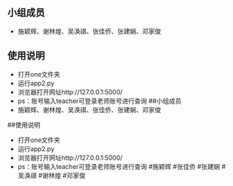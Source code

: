 
## 小组成员
- 施颖辉、谢林煌、吴涣祺、张佳侨、张建娴、邓家俊

## 使用说明
- 打开one文件夹  
- 运行app2.py  
- 浏览器打开网址http://127.0.0.1:5000/  
- ps：账号输入teacher可登录老师账号进行查询
##小组成员
- 施颖辉、谢林煌、吴涣祺、张佳侨、张建娴、邓家俊

##使用说明
- 打开one文件夹  
- 运行app2.py  
- 浏览器打开网址http://127.0.0.1:5000/  
- ps：账号输入teacher可登录老师账号进行查询
#施颖辉
#张佳侨
#张建娴
#吴涣祺
#谢林煌
#邓家俊
